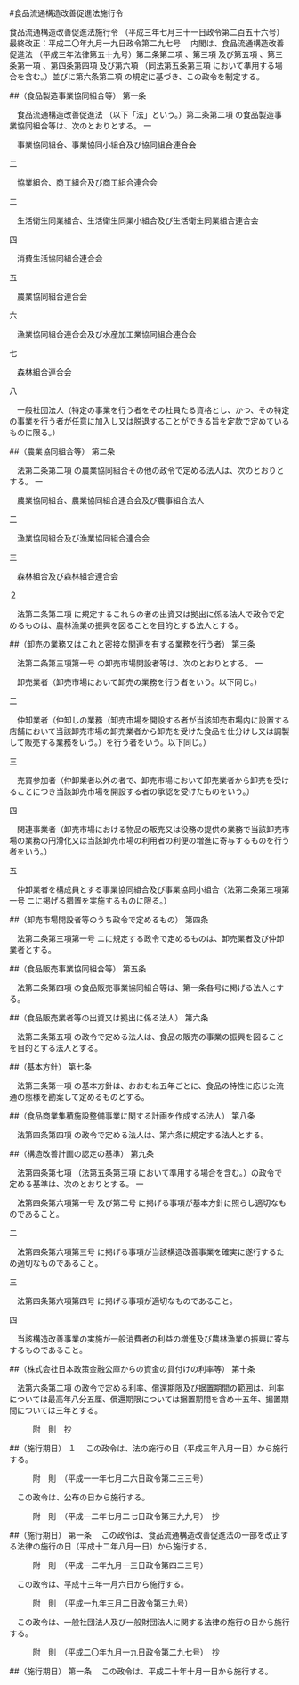 #食品流通構造改善促進法施行令



食品流通構造改善促進法施行令
（平成三年七月三十一日政令第二百五十六号）最終改正：平成二〇年九月一九日政令第二九七号
　内閣は、食品流通構造改善促進法
（平成三年法律第五十九号）第二条第二項
、第三項
及び第五項
、第三条第一項
、第四条第四項
及び第六項
（同法第五条第三項
において準用する場合を含む。）並びに第六条第二項
の規定に基づき、この政令を制定する。

##（食品製造事業協同組合等）
第一条

　食品流通構造改善促進法
（以下「法」という。）第二条第二項
の食品製造事業協同組合等は、次のとおりとする。
一

　事業協同組合、事業協同小組合及び協同組合連合会

二

　協業組合、商工組合及び商工組合連合会

三

　生活衛生同業組合、生活衛生同業小組合及び生活衛生同業組合連合会

四

　消費生活協同組合連合会

五

　農業協同組合連合会

六

　漁業協同組合連合会及び水産加工業協同組合連合会

七

　森林組合連合会

八

　一般社団法人（特定の事業を行う者をその社員たる資格とし、かつ、その特定の事業を行う者が任意に加入し又は脱退することができる旨を定款で定めているものに限る。）




##（農業協同組合等）
第二条

　法第二条第二項
の農業協同組合その他の政令で定める法人は、次のとおりとする。
一

　農業協同組合、農業協同組合連合会及び農事組合法人

二

　漁業協同組合及び漁業協同組合連合会

三

　森林組合及び森林組合連合会


２

　法第二条第二項
に規定するこれらの者の出資又は拠出に係る法人で政令で定めるものは、農林漁業の振興を図ることを目的とする法人とする。



##（卸売の業務又はこれと密接な関連を有する業務を行う者）
第三条

　法第二条第三項第一号
の卸売市場開設者等は、次のとおりとする。
一

　卸売業者（卸売市場において卸売の業務を行う者をいう。以下同じ。）

二

　仲卸業者（仲卸しの業務（卸売市場を開設する者が当該卸売市場内に設置する店舗において当該卸売市場の卸売業者から卸売を受けた食品を仕分けし又は調製して販売する業務をいう。）を行う者をいう。以下同じ。）

三

　売買参加者（仲卸業者以外の者で、卸売市場において卸売業者から卸売を受けることにつき当該卸売市場を開設する者の承認を受けたものをいう。）

四

　関連事業者（卸売市場における物品の販売又は役務の提供の業務で当該卸売市場の業務の円滑化又は当該卸売市場の利用者の利便の増進に寄与するものを行う者をいう。）

五

　仲卸業者を構成員とする事業協同組合及び事業協同小組合（法第二条第三項第一号
ニに掲げる措置を実施するものに限る。）




##（卸売市場開設者等のうち政令で定めるもの）
第四条

　法第二条第三項第一号
ニに規定する政令で定めるものは、卸売業者及び仲卸業者とする。



##（食品販売事業協同組合等）
第五条

　法第二条第四項
の食品販売事業協同組合等は、第一条各号に掲げる法人とする。



##（食品販売業者等の出資又は拠出に係る法人）
第六条

　法第二条第五項
の政令で定める法人は、食品の販売の事業の振興を図ることを目的とする法人とする。



##（基本方針）
第七条

　法第三条第一項
の基本方針は、おおむね五年ごとに、食品の特性に応じた流通の態様を勘案して定めるものとする。



##（食品商業集積施設整備事業に関する計画を作成する法人）
第八条

　法第四条第四項
の政令で定める法人は、第六条に規定する法人とする。



##（構造改善計画の認定の基準）
第九条

　法第四条第七項
（法第五条第三項
において準用する場合を含む。）の政令で定める基準は、次のとおりとする。
一

　法第四条第六項第一号
及び第二号
に掲げる事項が基本方針に照らし適切なものであること。

二

　法第四条第六項第三号
に掲げる事項が当該構造改善事業を確実に遂行するため適切なものであること。

三

　法第四条第六項第四号
に掲げる事項が適切なものであること。

四

　当該構造改善事業の実施が一般消費者の利益の増進及び農林漁業の振興に寄与するものであること。




##（株式会社日本政策金融公庫からの資金の貸付けの利率等）
第十条

　法第六条第二項
の政令で定める利率、償還期限及び据置期間の範囲は、利率については最高年八分五厘、償還期限については据置期間を含め十五年、据置期間については三年とする。




　　　附　則　抄

##（施行期日）
１
　この政令は、法の施行の日（平成三年八月一日）から施行する。


　　　附　則　（平成一一年七月二六日政令第二三三号）


　この政令は、公布の日から施行する。


　　　附　則　（平成一二年七月二七日政令第三九九号）　抄


##（施行期日）
第一条
　この政令は、食品流通構造改善促進法の一部を改正する法律の施行の日（平成十二年八月一日）から施行する。


　　　附　則　（平成一二年九月一三日政令第四二三号）


　この政令は、平成十三年一月六日から施行する。


　　　附　則　（平成一九年三月二日政令第三九号）


　この政令は、一般社団法人及び一般財団法人に関する法律の施行の日から施行する。


　　　附　則　（平成二〇年九月一九日政令第二九七号）　抄


##（施行期日）
第一条
　この政令は、平成二十年十月一日から施行する。






